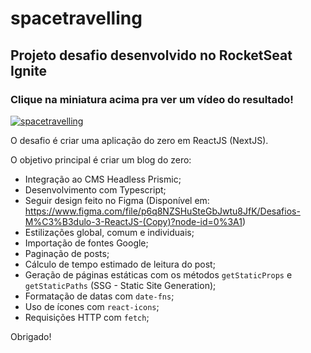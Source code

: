 # spacetravelling
## Projeto desafio desenvolvido no RocketSeat Ignite
### Clique na miniatura acima pra ver um vídeo do resultado!
[![spacetravelling](https://img.youtube.com/vi/7GrlMciNkyc/0.jpg)](https://www.youtube.com/watch?v=7GrlMciNkyc)

O desafio é criar uma aplicação do zero em ReactJS (NextJS).

O objetivo principal é criar um blog do zero:

- Integração ao CMS Headless Prismic;
- Desenvolvimento com Typescript;
- Seguir design feito no Figma (Disponível em: https://www.figma.com/file/p6q8NZSHuSteGbJwtu8JfK/Desafios-M%C3%B3dulo-3-ReactJS-(Copy)?node-id=0%3A1)
- Estilizações global, comum e individuais;
- Importação de fontes Google;
- Paginação de posts;
- Cálculo de tempo estimado de leitura do post;
- Geração de páginas estáticas com os métodos `getStaticProps` e `getStaticPaths` (SSG - Static Site Generation);
- Formatação de datas com `date-fns`;
- Uso de ícones com `react-icons`;
- Requisições HTTP com `fetch`;

Obrigado!
